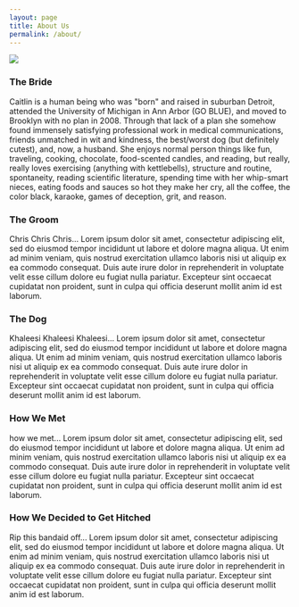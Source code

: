 ```yaml
---
layout: page
title: About Us
permalink: /about/
---
```


  <div id='content'>
  <img class='page-main' src='{{site.baseurl}}/assets/img/chrait-aussie2.png'>

  <h3>The Bride</h3>
	<p>Caitlin is a human being who was "born" and raised in suburban Detroit, attended the University of Michigan in Ann Arbor (GO BLUE), and moved to Brooklyn with no plan in 2008. Through that lack of a plan she somehow found immensely satisfying professional work in medical communications, friends unmatched in wit and kindness, the best/worst dog (but definitely cutest), and, now, a husband. She enjoys normal person things like fun, traveling, cooking, chocolate, food-scented candles, and reading, but really, really loves exercising (anything with kettlebells), structure and routine, spontaneity, reading scientific literature, spending time with her whip-smart nieces, eating foods and sauces so hot they make her cry, all the coffee, the color black, karaoke, games of deception, grit, and reason.</p>
  <h3>The Groom</h3>
	<p>Chris Chris Chris... Lorem ipsum dolor sit amet, consectetur adipiscing elit, sed do eiusmod tempor incididunt ut labore et dolore magna aliqua. Ut enim ad minim veniam, quis nostrud exercitation ullamco laboris nisi ut aliquip ex ea commodo consequat. Duis aute irure dolor in reprehenderit in voluptate velit esse cillum dolore eu fugiat nulla pariatur. Excepteur sint occaecat cupidatat non proident, sunt in culpa qui officia deserunt mollit anim id est laborum.</p>
  <h3>The Dog</h3>
	<p>Khaleesi Khaleesi Khaleesi... Lorem ipsum dolor sit amet, consectetur adipiscing elit, sed do eiusmod tempor incididunt ut labore et dolore magna aliqua. Ut enim ad minim veniam, quis nostrud exercitation ullamco laboris nisi ut aliquip ex ea commodo consequat. Duis aute irure dolor in reprehenderit in voluptate velit esse cillum dolore eu fugiat nulla pariatur. Excepteur sint occaecat cupidatat non proident, sunt in culpa qui officia deserunt mollit anim id est laborum.</p>
  <h3>How We Met</h3>
	<p>how we met... Lorem ipsum dolor sit amet, consectetur adipiscing elit, sed do eiusmod tempor incididunt ut labore et dolore magna aliqua. Ut enim ad minim veniam, quis nostrud exercitation ullamco laboris nisi ut aliquip ex ea commodo consequat. Duis aute irure dolor in reprehenderit in voluptate velit esse cillum dolore eu fugiat nulla pariatur. Excepteur sint occaecat cupidatat non proident, sunt in culpa qui officia deserunt mollit anim id est laborum.</p>
  <h3>How We Decided to Get Hitched</h3>
	<p>Rip this bandaid off... Lorem ipsum dolor sit amet, consectetur adipiscing elit, sed do eiusmod tempor incididunt ut labore et dolore magna aliqua. Ut enim ad minim veniam, quis nostrud exercitation ullamco laboris nisi ut aliquip ex ea commodo consequat. Duis aute irure dolor in reprehenderit in voluptate velit esse cillum dolore eu fugiat nulla pariatur. Excepteur sint occaecat cupidatat non proident, sunt in culpa qui officia deserunt mollit anim id est laborum.</p>
  </div>

